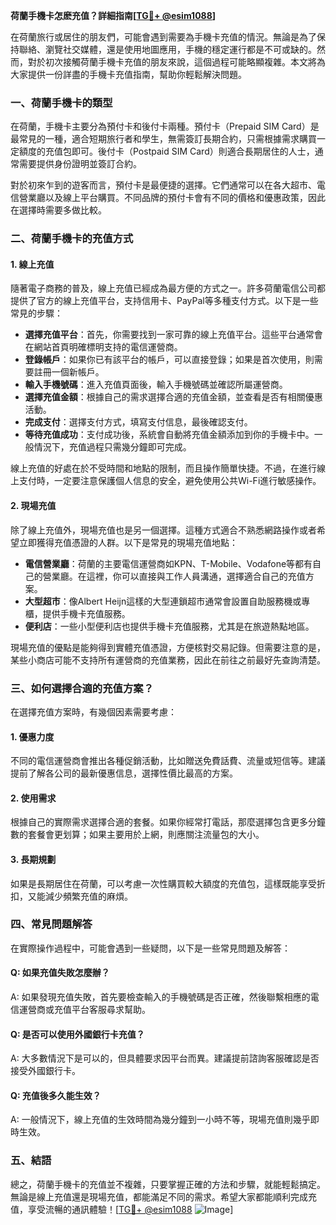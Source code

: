 **荷蘭手機卡怎麽充值？詳細指南[[TG💪+ @esim1088](https://t.me/s/esim1088)]**

在荷蘭旅行或居住的朋友們，可能會遇到需要為手機卡充值的情況。無論是為了保持聯絡、瀏覽社交媒體，還是使用地圖應用，手機的穩定運行都是不可或缺的。然而，對於初次接觸荷蘭手機卡充值的朋友來說，這個過程可能略顯複雜。本文將為大家提供一份詳盡的手機卡充值指南，幫助你輕鬆解決問題。

### 一、荷蘭手機卡的類型

在荷蘭，手機卡主要分為預付卡和後付卡兩種。預付卡（Prepaid SIM Card）是最常見的一種，適合短期旅行者和學生，無需簽訂長期合約，只需根據需求購買一定額度的充值包即可。後付卡（Postpaid SIM Card）則適合長期居住的人士，通常需要提供身份證明並簽訂合約。

對於初來乍到的遊客而言，預付卡是最便捷的選擇。它們通常可以在各大超市、電信營業廳以及線上平台購買。不同品牌的預付卡會有不同的價格和優惠政策，因此在選擇時需要多做比較。

### 二、荷蘭手機卡的充值方式

#### 1. 線上充值

隨著電子商務的普及，線上充值已經成為最方便的方式之一。許多荷蘭電信公司都提供了官方的線上充值平台，支持信用卡、PayPal等多種支付方式。以下是一些常見的步驟：

- **選擇充值平台**：首先，你需要找到一家可靠的線上充值平台。這些平台通常會在網站首頁明確標明支持的電信運營商。
- **登錄帳戶**：如果你已有該平台的帳戶，可以直接登錄；如果是首次使用，則需要註冊一個新帳戶。
- **輸入手機號碼**：進入充值頁面後，輸入手機號碼並確認所屬運營商。
- **選擇充值金額**：根據自己的需求選擇合適的充值金額，並查看是否有相關優惠活動。
- **完成支付**：選擇支付方式，填寫支付信息，最後確認支付。
- **等待充值成功**：支付成功後，系統會自動將充值金額添加到你的手機卡中。一般情況下，充值過程只需幾分鐘即可完成。

線上充值的好處在於不受時間和地點的限制，而且操作簡單快捷。不過，在進行線上支付時，一定要注意保護個人信息的安全，避免使用公共Wi-Fi進行敏感操作。

#### 2. 現場充值

除了線上充值外，現場充值也是另一個選擇。這種方式適合不熟悉網路操作或者希望立即獲得充值憑證的人群。以下是常見的現場充值地點：

- **電信營業廳**：荷蘭的主要電信運營商如KPN、T-Mobile、Vodafone等都有自己的營業廳。在這裡，你可以直接與工作人員溝通，選擇適合自己的充值方案。
- **大型超市**：像Albert Heijn這樣的大型連鎖超市通常會設置自助服務機或專櫃，提供手機卡充值服務。
- **便利店**：一些小型便利店也提供手機卡充值服務，尤其是在旅遊熱點地區。

現場充值的優點是能夠得到實體充值憑證，方便核對交易記錄。但需要注意的是，某些小商店可能不支持所有運營商的充值業務，因此在前往之前最好先查詢清楚。

### 三、如何選擇合適的充值方案？

在選擇充值方案時，有幾個因素需要考慮：

#### 1. 優惠力度

不同的電信運營商會推出各種促銷活動，比如贈送免費話費、流量或短信等。建議提前了解各公司的最新優惠信息，選擇性價比最高的方案。

#### 2. 使用需求

根據自己的實際需求選擇合適的套餐。如果你經常打電話，那麼選擇包含更多分鐘數的套餐會更划算；如果主要用於上網，則應關注流量包的大小。

#### 3. 長期規劃

如果是長期居住在荷蘭，可以考慮一次性購買較大額度的充值包，這樣既能享受折扣，又能減少頻繁充值的麻煩。

### 四、常見問題解答

在實際操作過程中，可能會遇到一些疑問，以下是一些常見問題及解答：

#### Q: 如果充值失敗怎麼辦？

A: 如果發現充值失敗，首先要檢查輸入的手機號碼是否正確，然後聯繫相應的電信運營商或充值平台客服尋求幫助。

#### Q: 是否可以使用外國銀行卡充值？

A: 大多數情況下是可以的，但具體要求因平台而異。建議提前諮詢客服確認是否接受外國銀行卡。

#### Q: 充值後多久能生效？

A: 一般情況下，線上充值的生效時間為幾分鐘到一小時不等，現場充值則幾乎即時生效。

### 五、結語

總之，荷蘭手機卡的充值並不複雜，只要掌握正確的方法和步驟，就能輕鬆搞定。無論是線上充值還是現場充值，都能滿足不同的需求。希望大家都能順利完成充值，享受流暢的通訊體驗！[[TG💪+ @esim1088](https://t.me/s/esim1088) ![Image](https://i.postimg.cc/4NQfJmqS/Snipaste-2025-05-13-00-14-12.png)]